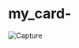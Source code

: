 # my_card-
![Capture](https://user-images.githubusercontent.com/103105418/190460773-360666d8-4f78-4700-9787-c8ca5dcf2c9c.PNG)
